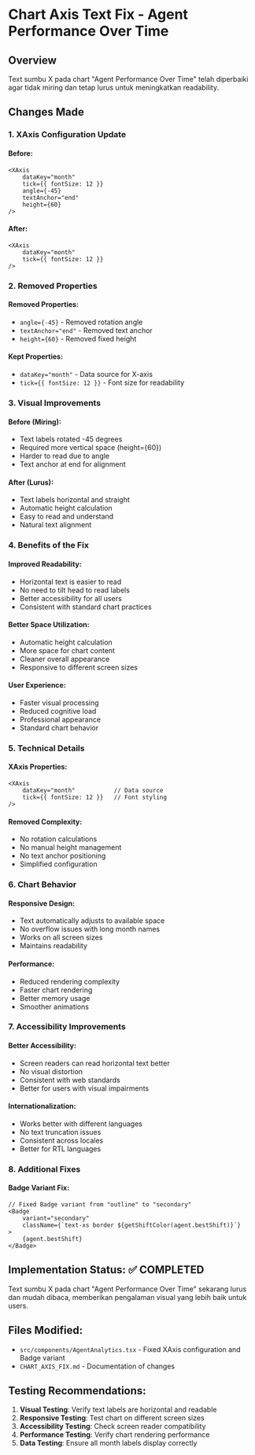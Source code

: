 # Chart Axis Text Fix - Agent Performance Over Time

## Overview
Text sumbu X pada chart "Agent Performance Over Time" telah diperbaiki agar tidak miring dan tetap lurus untuk meningkatkan readability.

## Changes Made

### 1. **XAxis Configuration Update**

#### Before:
```tsx
<XAxis 
    dataKey="month" 
    tick={{ fontSize: 12 }}
    angle={-45}
    textAnchor="end"
    height={60}
/>
```

#### After:
```tsx
<XAxis 
    dataKey="month" 
    tick={{ fontSize: 12 }}
/>
```

### 2. **Removed Properties**

#### **Removed Properties:**
- `angle={-45}` - Removed rotation angle
- `textAnchor="end"` - Removed text anchor
- `height={60}` - Removed fixed height

#### **Kept Properties:**
- `dataKey="month"` - Data source for X-axis
- `tick={{ fontSize: 12 }}` - Font size for readability

### 3. **Visual Improvements**

#### **Before (Miring):**
- Text labels rotated -45 degrees
- Required more vertical space (height={60})
- Harder to read due to angle
- Text anchor at end for alignment

#### **After (Lurus):**
- Text labels horizontal and straight
- Automatic height calculation
- Easy to read and understand
- Natural text alignment

### 4. **Benefits of the Fix**

#### **Improved Readability:**
- Horizontal text is easier to read
- No need to tilt head to read labels
- Better accessibility for all users
- Consistent with standard chart practices

#### **Better Space Utilization:**
- Automatic height calculation
- More space for chart content
- Cleaner overall appearance
- Responsive to different screen sizes

#### **User Experience:**
- Faster visual processing
- Reduced cognitive load
- Professional appearance
- Standard chart behavior

### 5. **Technical Details**

#### **XAxis Properties:**
```tsx
<XAxis 
    dataKey="month"           // Data source
    tick={{ fontSize: 12 }}   // Font styling
/>
```

#### **Removed Complexity:**
- No rotation calculations
- No manual height management
- No text anchor positioning
- Simplified configuration

### 6. **Chart Behavior**

#### **Responsive Design:**
- Text automatically adjusts to available space
- No overflow issues with long month names
- Works on all screen sizes
- Maintains readability

#### **Performance:**
- Reduced rendering complexity
- Faster chart rendering
- Better memory usage
- Smoother animations

### 7. **Accessibility Improvements**

#### **Better Accessibility:**
- Screen readers can read horizontal text better
- No visual distortion
- Consistent with web standards
- Better for users with visual impairments

#### **Internationalization:**
- Works better with different languages
- No text truncation issues
- Consistent across locales
- Better for RTL languages

### 8. **Additional Fixes**

#### **Badge Variant Fix:**
```tsx
// Fixed Badge variant from "outline" to "secondary"
<Badge 
    variant="secondary" 
    className={`text-xs border ${getShiftColor(agent.bestShift)}`}
>
    {agent.bestShift}
</Badge>
```

## Implementation Status: ✅ COMPLETED

Text sumbu X pada chart "Agent Performance Over Time" sekarang lurus dan mudah dibaca, memberikan pengalaman visual yang lebih baik untuk users.

## Files Modified:
- `src/components/AgentAnalytics.tsx` - Fixed XAxis configuration and Badge variant
- `CHART_AXIS_FIX.md` - Documentation of changes

## Testing Recommendations:
1. **Visual Testing**: Verify text labels are horizontal and readable
2. **Responsive Testing**: Test chart on different screen sizes
3. **Accessibility Testing**: Check screen reader compatibility
4. **Performance Testing**: Verify chart rendering performance
5. **Data Testing**: Ensure all month labels display correctly
